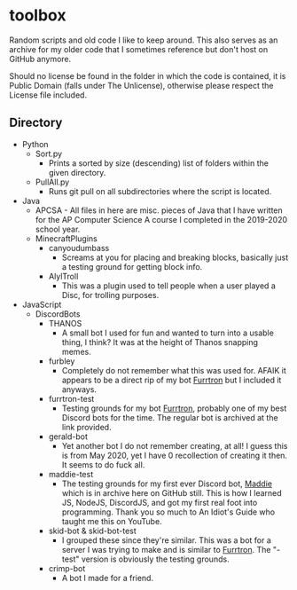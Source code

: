 # toolbox
Random scripts and old code I like to keep around. This also serves as an archive for my older code that I sometimes reference but don't host on GitHub anymore.

Should no license be found in the folder in which the code is contained, it is Public Domain (falls under The Unlicense), otherwise please respect the License file included.

## Directory

- Python
	- Sort.py
	  - Prints a sorted by size (descending) list of folders within the given directory.
	- PullAll.py
	  - Runs git pull on all subdirectories where the script is located.
- Java
	- APCSA - All files in here are misc. pieces of Java that I have written for the AP Computer Science A course I completed in the 2019-2020 school year.
	- MinecraftPlugins
		- canyoudumbass
			- Screams at you for placing and breaking blocks, basically just a testing ground for getting block info.
		- AlylTroll
			- This was a plugin used to tell people when a user played a Disc, for trolling purposes.
- JavaScript
	- DiscordBots
		- THANOS
			- A small bot I used for fun and wanted to turn into a usable thing, I think? It was at the height of Thanos snapping memes.
		- furbley
			- Completely do not remember what this was used for. AFAIK it appears to be a direct rip of my bot [Furrtron](https://github.com/ZenIsBestWolf/furrtron) but I included it anyways.
		- furrtron-test
			- Testing grounds for my bot [Furrtron](https://github.com/ZenIsBestWolf/furrtron), probably one of my best Discord bots for the time. The regular bot is archived at the link provided.
		- gerald-bot
			- Yet another bot I do not remember creating, at all! I guess this is from May 2020, yet I have 0 recollection of creating it then. It seems to do fuck all.
		- maddie-test
			- The testing grounds for my first ever Discord bot, [Maddie](https://github.com/ZenIsBestWolf/maddie-bot) which is in archive here on GitHub still. This is how I learned JS, NodeJS, DiscordJS, and got my first real foot into programming. Thank you so much to An Idiot's Guide who taught me this on YouTube.
		- skid-bot & skid-bot-test
			- I grouped these since they're similar. This was a bot for a server I was trying to make and is similar to [Furrtron](https://github.com/ZenIsBestWolf/furrtron). The "-test" version is obviously the testing grounds.
		- crimp-bot
			- A bot I made for a friend.

